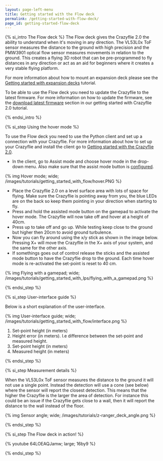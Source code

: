 ```yaml
---
layout: page-left-menu
title: Getting started with the Flow deck
permalink: /getting-started-with-flow-deck/
page_id: getting-started-flow-deck
---
```


{% si_intro The Flow deck %}
The Flow deck gives the Crazyflie 2.0 the ability to understand when it's moving in any direction.
The VL53L0x ToF sensor measures the distance to the ground with high precision and the PMW3901 optical flow sensor measures movements in relation to the ground.
This creates a flying 3D robot that can be pre-programmed to fly distances in any direction or act as an aid for beginners where it creates a very stable flying platform.

For more information about how to mount an expansion deck please see the [Getting started with expansion decks](/getting-started-with-expansion-decks/) tutorial.

To be able to use the Flow deck you need to update the Crazyflie to the latest firmware. For more information on how to update the firmware, see the [download latest firmware](/getting-started-with-the-crazyflie-2-0/#latest-fw) section in our getting started with Crazyflie 2.0 tutorial.

{% endsi_intro %}

{% si_step  Using the hover mode %}

To use the Flow deck you need to use the Python client and set up a connection with your Crazyflie.
For more information about how to set up your Crazyflie and install the client go to [Getting started with the Crazyflie 2.0](/getting-started-with-the-crazyflie-2-0/).

* In the client, go to Assist mode and choose hover mode in the drop-down menu. Also make sure that the assist mode button is [configured](https://wiki.bitcraze.io/doc:crazyflie:client:pycfclient:index#input_devices).

{% img Hover mode; wide; /images/tutorials/getting_started_with_flow/hover.PNG %}

* Place the Crazyflie 2.0 on a level surface area with lots of space for flying.
Make sure the Crazyflie is pointing away from you, the blue LEDs are on the back so keep them pointing in your direction when starting to fly.
* Press and hold the assisted mode button on the gamepad to activate the hover mode. The Crazyflie will now take off and hover at a height of 40cm.
* Press up to take off and go up. While testing keep close to the ground but higher then 20cm to avoid ground turbulence.
* Now you can fly around using the x/y stick as shown in the image below. Pressing X+ will move the Crazyflie in the X+ axis of your system, and the same for the other axis.
* If somethings goes out of control release the sticks and the assisted mode button to have the Crazyflie drop to the ground. Each time hover mode is re-activated the set-point is reset to 40 cm.

{% img Flying with a gamepad; wide; /images/tutorials/getting_started_with_lps/flying_with_a_gamepad.png %}



{% endsi_step %}

{% si_step  User-interface guide %}

Below is a short explanation of the user-interface.

{% img User-interface guide; wide; /images/tutorials/getting_started_with_flow/interface.png %}

1. Set-point height (in meters)
2. Height error (in meters). I.e difference between the set-point and measured height.
3. Set-point height (in meters)
4. Measured height (in meters)

{% endsi_step %}

{% si_step  Measurement details %}

When the VL53L0x ToF sensor measures the distance to the ground it will not use a single point.
Instead the detection will use a cone (see below) where the sensor will report the
closest detection. This means that the higher the Crazyflie is the larger the
area of detection. For instance this could be an issue if the Crazyflie gets
close to a wall, then it will report the distance to the wall instead of the
floor.

{% img Sensor angle; wide; /images/tutorials/z-ranger_deck_angle.png %}

{% endsi_step %}

{% si_step The Flow deck in action! %}

{% youtube 64LOEAQJamw; large; 16by9 %}

{% endsi_step %}

